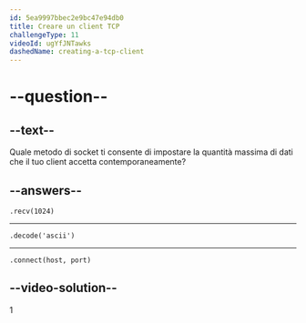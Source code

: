 ```yaml
---
id: 5ea9997bbec2e9bc47e94db0
title: Creare un client TCP
challengeType: 11
videoId: ugYfJNTawks
dashedName: creating-a-tcp-client
---
```


# --question--

## --text--

Quale metodo di socket ti consente di impostare la quantità massima di dati che il tuo client accetta contemporaneamente?

## --answers--

`.recv(1024)`

---

`.decode('ascii')`

---

`.connect(host, port)`

## --video-solution--

1

